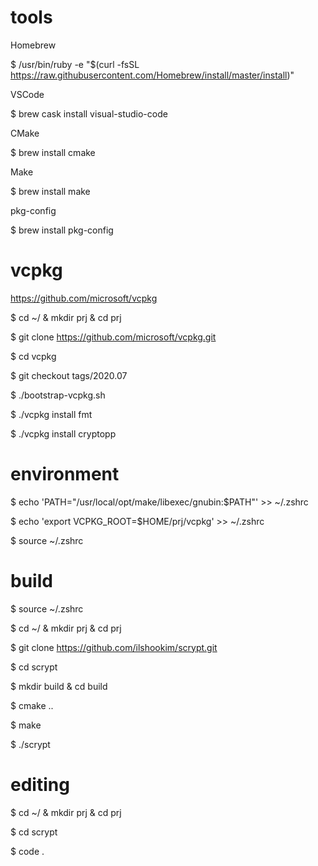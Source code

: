 # tools

Homebrew

$ /usr/bin/ruby -e "$(curl -fsSL https://raw.githubusercontent.com/Homebrew/install/master/install)"

VSCode

$ brew cask install visual-studio-code

CMake

$ brew install cmake

Make

$ brew install make

pkg-config

$ brew install pkg-config


# vcpkg

https://github.com/microsoft/vcpkg

$ cd ~/ & mkdir prj & cd prj

$ git clone https://github.com/microsoft/vcpkg.git

$ cd vcpkg

$ git checkout tags/2020.07

$ ./bootstrap-vcpkg.sh

$ ./vcpkg install fmt

$ ./vcpkg install cryptopp


# environment

$ echo 'PATH="/usr/local/opt/make/libexec/gnubin:$PATH"' >> ~/.zshrc

$ echo 'export VCPKG_ROOT=$HOME/prj/vcpkg' >> ~/.zshrc

$ source ~/.zshrc


# build

$ source ~/.zshrc

$ cd ~/ & mkdir prj & cd prj

$ git clone https://github.com/ilshookim/scrypt.git

$ cd scrypt

$ mkdir build & cd build

$ cmake ..

$ make

$ ./scrypt


# editing

$ cd ~/ & mkdir prj & cd prj

$ cd scrypt

$ code .


